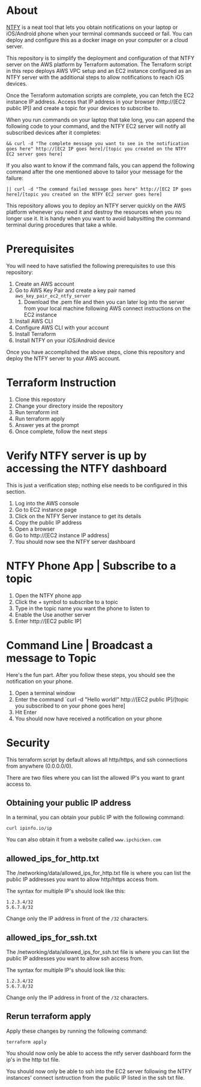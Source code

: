 # About
[NTFY](https://ntfy.sh/) is a neat tool that lets you obtain notifications on your laptop or iOS/Android phone when your terminal commands succeed or fail.  You can deploy and configure this as a docker image on your computer or a cloud server.

This repository is to simplify the deployment and configuration of that NTFY server on the AWS platform by Terraform automation.  The Terraform script in this repo deploys AWS VPC setup and an EC2 instance configured as an NTFY server with the additional steps to allow notifications to reach iOS devices.

Once the Terraform automation scripts are complete, you can fetch the EC2 instance IP address.   Access that IP address in your browser (http://[EC2 public IP]) and create a topic for your devices to subscribe to.  

When you run commands on your laptop that take long, you can append the following code to your command, and the NTFY EC2 server will notify all subscribed devices after it completes:

```
&& curl -d "The complete message you want to see in the notification goes here" http://[EC2 IP goes here]/[topic you created on the NTFY EC2 server goes here]
```

If you also want to know if the command fails, you can append the following command after the one mentioned above to tailor your message for the failure:

```
|| curl -d "The command failed message goes here" http://[EC2 IP goes here]/[topic you created on the NTFY EC2 server goes here]
```

This repository allows you to deploy an NTFY server quickly on the AWS platform whenever you need it and destroy the resources when you no longer use it.  It is handy when you want to avoid babysitting the command terminal during procedures that take a while.

# Prerequisites
You will need to have satisfied the following prerequisites to use this repository:
1. Create an AWS account
1. Go to AWS Key Pair and create a key pair named `aws_key_pair_ec2_ntfy_server`
    1. Download the .pem file and then you can later log into the server from your local machine following AWS connect instructions on the EC2 instance
1. Install AWS CLI
1. Configure AWS CLI with your account
1. Install Terraform
1. Install NTFY on your iOS/Android device

Once you have accomplished the above steps, clone this repository and deploy the NTFY server to your AWS account.

# Terraform Instruction

1. Clone this repostory
1. Change your directory inside the repository
1. Run terraform init
1. Run terraform apply
1. Answer yes at the prompt
1. Once complete, follow the next steps

# Verify NTFY server is up by accessing the NTFY dashboard

This is just a verification step; nothing else needs to be configured in this section.
1. Log into the AWS console
1. Go to EC2 instance page
1. Click on the NTFY Server instance to get its details
1. Copy the public IP address
1. Open a browser
1. Go to http://[EC2 instance IP address]
1. You should now see the NTFY server dashboard

# NTFY Phone App | Subscribe to a topic

1. Open the NTFY phone app
1. Click the + symbol to subscribe to a topic
1. Type in the topic name you want the phone to listen to
1. Enable the Use another server
1. Enter http://[EC2 public IP]

# Command Line | Broadcast a message to Topic

Here's the fun part. After you follow these steps, you should see the notification on your phone.

1. Open a terminal window
1. Enter the command `curl -d "Hello world!" http://[EC2 public IP]/[topic you subscribed to on your phone goes here]
1. Hit Enter
1. You should now have received a notification on your phone

# Security

This terraform script by default allows all http/https, and ssh connections from anywhere (0.0.0.0/0).  

There are two files where you can list the allowed IP's you want to grant access to.

## Obtaining your public IP address

In a terminal, you can obtain your public IP with the following command:

```
curl ipinfo.io/ip
```

You can also obtain it from a website called `www.ipchicken.com`

## allowed_ips_for_http.txt

The /networking/data/allowed_ips_for_http.txt file is where you can list the public IP addresses you want to allow http/https access from.  

The syntax for multiple IP's should look like this:

```
1.2.3.4/32
5.6.7.8/32
```

Change only the IP address in front of the `/32` characters.

## allowed_ips_for_ssh.txt

The /networking/data/allowed_ips_for_ssh.txt file is where you can list the public IP addresses you want to allow ssh access from.  

The syntax for multiple IP's should look like this:

```
1.2.3.4/32
5.6.7.8/32
```

Change only the IP address in front of the `/32` characters.

## Rerun terraform apply

Apply these changes by running the following command:

```
terraform apply
```

You should now only be able to access the ntfy server dashboard form the ip's in the http txt file.

You should now only be able to ssh into the EC2 server following the NTFY instances' connect isntruction from the public IP listed in the ssh txt file.